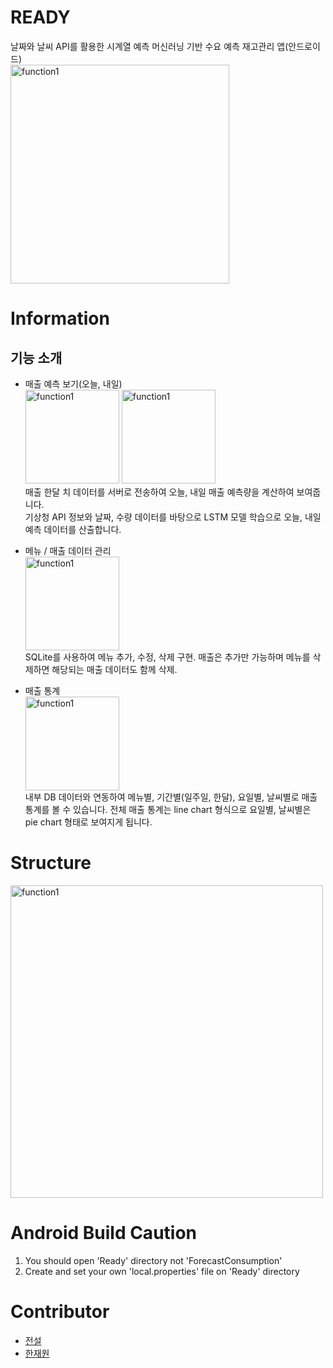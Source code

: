 # READY
날짜와 날씨 API를 활용한 시계열 예측 머신러닝 기반 수요 예측 재고관리 앱(안드로이드)
<br><img width="350" alt="function1" src="https://user-images.githubusercontent.com/38302837/122964278-0a02bd80-d3c2-11eb-9e16-0d2ead2322e5.png">


# Information
## 기능 소개
- 매출 예측 보기(오늘, 내일)
<br><img width="150" alt="function1" src="https://user-images.githubusercontent.com/38307839/122728638-4d223b00-d2b3-11eb-8c95-3b131f7fa92f.gif"> <img width="150" alt="function1" src="https://user-images.githubusercontent.com/38307839/122729008-a8ecc400-d2b3-11eb-9f8b-f1e9b0656c78.gif">
<br>매출 한달 치 데이터를 서버로 전송하여 오늘, 내일 매출 예측량을 계산하여 보여줍니다.<br>
기상청 API 정보와 날짜, 수량 데이터를 바탕으로 LSTM 모델 학습으로 오늘, 내일 예측 데이터를 산출합니다.

- 메뉴 / 매출 데이터 관리
<br><img width="150" alt="function1" src="https://user-images.githubusercontent.com/38307839/122727918-84dcb300-d2b2-11eb-8531-eb573a12c733.gif">
<br>SQLite를 사용하여 메뉴 추가, 수정, 삭제 구현. 매출은 추가만 가능하며 메뉴를 삭제하면 해당되는 매출 데이터도 함께 삭제.<br>

- 매출 통계
<br><img width="150" alt="function1" src="https://user-images.githubusercontent.com/38307839/122728370-09c7cc80-d2b3-11eb-8ab4-6597b0134663.gif">
<br>내부 DB 데이터와 연동하여 메뉴별, 기간별(일주일, 한달), 요일별, 날씨별로 매출 통계를 볼 수 있습니다. 전체 매출 통계는 line chart 형식으로 요일별, 날씨별은 pie chart 형태로 보여지게 됩니다.<br>

# Structure

<img width="500" alt="function1" src="https://user-images.githubusercontent.com/38307839/122729584-48aa5200-d2b4-11eb-9b91-fff96f9165f0.png">


# Android Build Caution
1) You should open 'Ready' directory not 'ForecastConsumption'
2) Create and set your own 'local.properties' file on 'Ready' directory

# Contributor
- [전설](https://github.com/redundant4u)
- [한재원](https://github.com/ellynhan)
